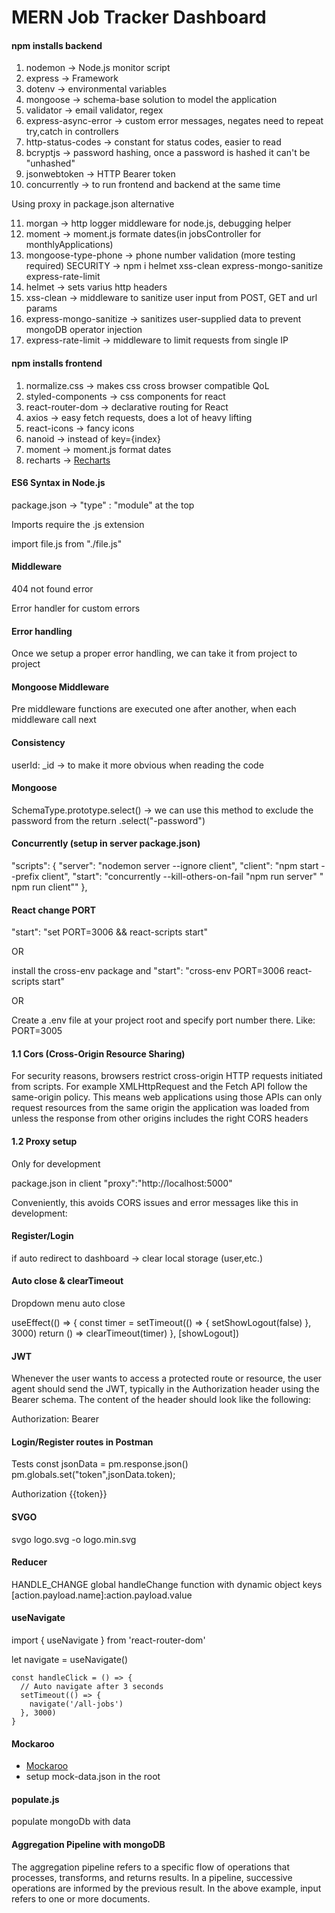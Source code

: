 # MERN Job Tracker Dashboard

#### npm installs backend

1. nodemon -> Node.js monitor script
2. express -> Framework
3. dotenv -> environmental variables
4. mongoose -> schema-base solution to model the application
5. validator -> email validator, regex
6. express-async-error -> custom error messages, negates need to repeat try,catch in controllers
7. http-status-codes -> constant for status codes, easier to read
8. bcryptjs -> password hashing, once a password is hashed it can't be "unhashed"
9. jsonwebtoken -> HTTP Bearer token
10. concurrently -> to run frontend and backend at the same time
<!-- 11. cors --> Using proxy in package.json alternative
11. morgan -> http logger middleware for node.js, debugging helper
12. moment -> moment.js formate dates(in jobsController for monthlyApplications)
13. mongoose-type-phone -> phone number validation (more testing required)
    SECURITY -> npm i helmet xss-clean express-mongo-sanitize express-rate-limit
14. helmet -> sets varius http headers
15. xss-clean -> middleware to sanitize user input from POST, GET and url params
16. express-mongo-sanitize -> sanitizes user-supplied data to prevent mongoDB operator injection
17. express-rate-limit -> middleware to limit requests from single IP

#### npm installs frontend

1. normalize.css -> makes css cross browser compatible QoL
2. styled-components -> css components for react
3. react-router-dom -> declarative routing for React
4. axios -> easy fetch requests, does a lot of heavy lifting
5. react-icons -> fancy icons
6. nanoid -> instead of key={index}
7. moment -> moment.js format dates
8. recharts -> [Recharts](https://recharts.org)

#### ES6 Syntax in Node.js

package.json -> "type" : "module" at the top

Imports require the .js extension

import file.js from "./file.js"

#### Middleware

404 not found error

Error handler for custom errors

#### Error handling

Once we setup a proper error handling, we can take it from project to project

#### Mongoose Middleware

Pre middleware functions are executed one after another, when each middleware call next

#### Consistency

userId: \_id -> to make it more obvious when reading the code

#### Mongoose

SchemaType.prototype.select() -> we can use this method to exclude the password from the return .select("-password")

#### Concurrently (setup in server package.json)

 <!-- ignore client won't restart the server, when changes in the frontend happen -->

"scripts": {
"server": "nodemon server --ignore client",
"client": "npm start --prefix client",
"start": "concurrently --kill-others-on-fail \"npm run server\" \" npm run client\""
},

#### React change PORT

"start": "set PORT=3006 && react-scripts start"

OR

install the cross-env package and "start": "cross-env PORT=3006 react-scripts start"

OR

Create a .env file at your project root and specify port number there. Like: PORT=3005

#### 1.1 Cors (Cross-Origin Resource Sharing)

For security reasons, browsers restrict cross-origin HTTP requests initiated from scripts. For example XMLHttpRequest and the Fetch API follow the same-origin policy. This means web applications using those APIs can only request resources from the same origin the application was loaded from unless the response from other origins includes the right CORS headers

#### 1.2 Proxy setup

Only for development

package.json in client
"proxy":"http://localhost:5000"

Conveniently, this avoids CORS issues and error messages like this in development:

#### Register/Login

if auto redirect to dashboard -> clear local storage (user,etc.)

#### Auto close & clearTimeout

Dropdown menu auto close

useEffect(() => {
const timer = setTimeout(() => {
setShowLogout(false)
}, 3000)
return () => clearTimeout(timer)
}, [showLogout])

#### JWT

Whenever the user wants to access a protected route or resource, the user agent should send the JWT, typically in the Authorization header using the Bearer schema. The content of the header should look like the following:

Authorization: Bearer <token>

#### Login/Register routes in Postman

Tests
const jsonData = pm.response.json()
pm.globals.set("token",jsonData.token);

Authorization
{{token}}

#### SVGO

svgo logo.svg -o logo.min.svg

#### Reducer

HANDLE_CHANGE global handleChange function with dynamic object keys
[action.payload.name]:action.payload.value

#### useNavigate

import { useNavigate } from 'react-router-dom'

let navigate = useNavigate()

    const handleClick = () => {
      // Auto navigate after 3 seconds
      setTimeout(() => {
        navigate('/all-jobs')
      }, 3000)
    }

#### Mockaroo

- [Mockaroo](https://www.mockaroo.com/)
- setup mock-data.json in the root

#### populate.js

populate mongoDb with data

#### Aggregation Pipeline with mongoDB

The aggregation pipeline refers to a specific flow of operations that processes, transforms, and returns results. In a pipeline, successive operations are informed by the previous result. In the above example, input refers to one or more documents.
